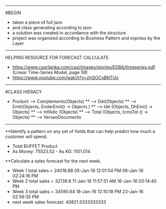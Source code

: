 ****
#BEGIN
* taken a piece of full json
* and class generating according to json
* a solution was created in accordance with the structure.
* project was organized according to Business Pattern and express by the Layer

----

HELPING RESOURCE FOR FORECAST CALCULATE
* https://www.casrilanka.com/casl/images/stories/EDBA/timeseries.pdf (Linear Time-Series Model, page 58)
* https://www.youtube.com/watch?v=zhQOCxBNTUo

----

#CLASS HIERACY
* Product --> Complemento(Objects)
** --> Det(Objects)
** --> Emit(Objects, EnderEmit() -> Objects )
** --> Ide (Objects, DhEmi() -> Objects)
** --> InfAdic (Objects)
** --> Total (Objects, IcmsTot () -> Objects)
** --> VersaoDocumento

----

**Identify a pattern on any set of fields that can help predict how much a customer will spend.
* Total BUFFET Product
* As Money: 75523.52 - As KG: 1101.014

**Calculate a sales forecast for the next week.
* Week 1 total sales = 24018.88 05-Jan-16 12:01:54 PM  09-Jan-16 02:24:16 PM
* Week 2 total sales = 32139.8 11-Jan-16 11:57:51 AM  16-Jan-16 03:14:40 PM
* Week 3 total sales = 34590.64 18-Jan-16 12:10:18 PM  23-Jan-16 02:56:35 PM
* next week sales forecast: 40821.5333333333